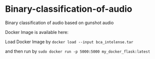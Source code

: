 # Binary-classification-of-audio
Binary classification of audio based on gunshot audio


Docker Image is available here:

Load Docker Image by 
```docker load --input bca_intelense.tar```

and then run by 
```sudo docker run -p 5000:5000 my_docker_flask:latest```
